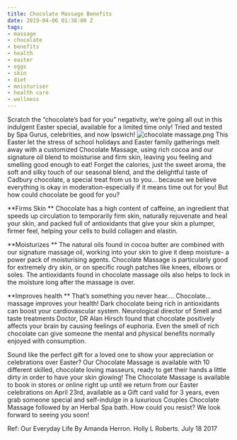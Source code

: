 ```yaml
---
title: Chocolate Massage Benefits
date: 2019-04-06 01:38:00 Z
tags:
- massage
- chocolate
- benefits
- health
- easter
- eggs
- skin
- diet
- moisturiser
- health care
- wellness
---
```


Scratch the “chocolate’s bad for you” negativity, we’re going all out in this indulgent Easter special, available for a limited time only! Tried and tested by Spa Gurus, celebrities, and now Ipswich! ![chocolate massage.png](/uploads/chocolate%20massage.png)
This Easter let the stress of school holidays and Easter family gatherings melt away with a customized Chocolate Massage, using rich cocoa and our signature oil blend to moisturise and firm skin, leaving you feeling and smelling good enough to eat! Forget the calories, just the sweet aroma, the soft and silky touch of our seasonal blend, and the delightful taste of Cadbury chocolate, a special treat from us to you… because we believe everything is okay in moderation-especially if it means time out for you! But how could chocolate be good for you? 

**Firms Skin **
Chocolate has a high content of caffeine, an ingredient that speeds up circulation to temporarily firm skin, naturally rejuvenate and heal your skin, and packed full of antioxidants that give your skin a plumper, firmer feel, helping your cells to build collagen and elastin. 

**Moisturizes **
The natural oils found in cocoa butter are combined with our signature massage oil, working into your skin to give it deep moisture- a power pack of moisturising agents. Chocolate Massage is particularly good for extremely dry skin, or on specific rough patches like knees, elbows or soles. The antioxidants found in chocolate massage oils also helps to lock in the moisture long after the massage is over. 

**Improves health **
That’s something you never hear…. Chocolate… massage improves your health! Dark chocolate being rich in antioxidants can boost your cardiovascular system. Neurological director of Smell and taste treatments Doctor, DR Alan Hirsch found that chocolate positively affects your brain by causing feelings of euphoria. Even the smell of rich chocolate can give someone the mental and physical benefits normally enjoyed with consumption. 

Sound like the perfect gift for a loved one to show your appreciation or celebrations over Easter?  Our Chocolate Massage is available with 10 different skilled, chocolate loving masseurs, ready to get their hands a little dirty in order to have your skin glowing! The Chocolate Massage is available to book in stores or online right up until we return from our Easter celebrations on April 23rd, available as a Gift card valid for 3 years, even grab someone special and self-indulge in a luxurious Couples Chocolate Massage followed by an Herbal Spa bath. 
How could you resist? We look forward to seeing you soon! 

Ref: Our Everyday Life By Amanda Herron. Holly L Roberts. July 18 2017 
